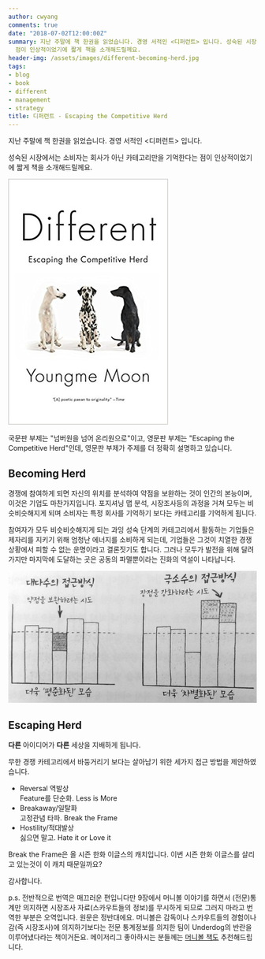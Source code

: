 ```yaml
---
author: cwyang
comments: true
date: "2018-07-02T12:00:00Z"
summary: 지난 주말에 책 한권을 읽었습니다. 경영 서적인 <디퍼런트> 입니다. 성숙된 시장에서는 소비자는 회사가 아닌 카테고리만을 기억한다는
  점이 인상적이었기에 짧게 책을 소개해드릴께요.
header-img: /assets/images/different-becoming-herd.jpg
tags:
- blog
- book
- different
- management
- strategy
title: 디퍼런트 - Escaping the Competitive Herd
---
```

지난 주말에 책 한권을 읽었습니다. 경영 서적인 <디퍼런트> 입니다.

성숙된 시장에서는 소비자는 회사가 아닌 카테고리만을 기억한다는 점이 인상적이었기에 짧게 책을 소개해드릴께요.

![Different - by Y.M.Moon](/assets/images/different-cover.jpg)

국문판 부제는 "넘버원을 넘어 온리원으로"이고, 영문판 부제는 "Escaping the Competitive Herd"인데, 영문판 부제가 주제를 더 정확히 설명하고 있습니다.

## Becoming Herd

경쟁에 참여하게 되면 자신의 위치를 분석하여 약점을 보완하는 것이 인간의 본능이며, 이것은 기업도 마찬가지입니다. 포지셔닝 맵 분석, 시장조사등의 과정을 거쳐 모두는 비슷비슷해지게 되며 소비자는 특정 회사를 기억하기 보다는 카테고리를 기억하게 됩니다.

참여자가 모두 비슷비슷해지게 되는 과잉 성숙 단계의 카테고리에서 활동하는 기업들은 제자리를 지키기 위해 엄청난 에너지를 소비하게 되는데, 기업들은 그것이 치열한 경쟁 상황에서 피할 수 없는 운명이라고 결론짓기도 합니다. 그러나 모두가 발전을 위해 달려가지만 마지막에 도달하는 곳은 공동의 파멸뿐이라는 진화의 역설이 나타납니다.

![Becoming Herd](/assets/images/different-becoming-herd.jpg)

## Escaping Herd

**다른** 아이디어가 **다른** 세상을 지배하게 됩니다.

무한 경쟁 카테고리에서 바둥거리기 보다는 살아남기 위한 세가지 접근 방법을 제안하였습니다. 

  - Reversal 역발상  
    Feature를 단순화. Less is More
  - Breakaway/일탈화  
    고정관념 타파. Break the Frame
  - Hostility/적대발상  
    싫으면 말고. Hate it or Love it

Break the Frame은 올 시즌 한화 이글스의 캐치입니다. 이번 시즌 한화 이글스를 살리고 있는것이 이 캐치 때문일까요?
			
감사합니다.

p.s. 전반적으로 번역은 매끄러운 편입니다만  9장에서 머니볼 이야기를 하면서 (전문)통계만 의지하면 시장조사 자료(스카우트들의 정보)를 무시하게 되므로 그러지 마라고 번역한 부분은 오역입니다. 원문은 정반대에요.  머니볼은 감독이나 스카우트들의 경험이나 감(즉 시장조사)에 의지하기보다는 전문 통계정보를 의지한 팀이 Underdog의 반란을 이루어냈다라는 책이거든요. 메이저리그 좋아하시는 분들께는 [머니볼 책도](http://a.co/2orsCkM) 추천해드립니다.

